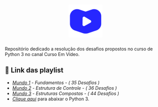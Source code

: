 <h1 align="center">
  <a href="https://www.youtube.com/user/cursosemvideo">
    <img src="./cev.png" width="105px" />
  </a>
</h1>
  
Repositório dedicado a resolução dos desafios propostos no curso de Python 3 no canal Curso Em Vídeo.


 

## 🔗 Link das playlist 
- [*Mundo 1*](https://github.com/matheusfelipeog/curso-em-video-python3/tree/master/Mundo_1_Fundamentos) - *Fundamentos - ( 35 Desafios )*
- [*Mundo 2*](https://github.com/matheusfelipeog/curso-em-video-python3/tree/master/Mundo_2_EstruturasDeControle) - *Estrutura de Controle - ( 36 Desafios )*
- [*Mundo 3*](https://github.com/matheusfelipeog/curso-em-video-python3/tree/master/Mundo_3_EstruturasCompostas) - *Estruturas Compostas - ( 44 Desafios )*
- [*_Clique aqui_*](https://www.python.org/downloads/) para abaixar o Python 3.
